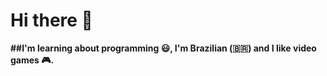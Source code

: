 # Hi there 👋

**##I'm learning about programming 😃, I'm Brazilian (🇧🇷) and I like video games 🎮.**

